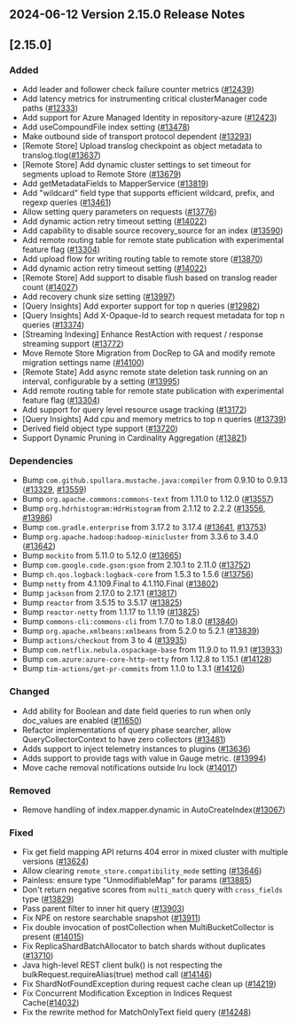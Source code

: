 ## 2024-06-12 Version 2.15.0 Release Notes

## [2.15.0]
### Added
- Add leader and follower check failure counter metrics ([#12439](https://github.com/density-project/Density/pull/12439))
- Add latency metrics for instrumenting critical clusterManager code paths ([#12333](https://github.com/density-project/Density/pull/12333))
- Add support for Azure Managed Identity in repository-azure ([#12423](https://github.com/density-project/Density/issues/12423))
- Add useCompoundFile index setting ([#13478](https://github.com/density-project/Density/pull/13478))
- Make outbound side of transport protocol dependent ([#13293](https://github.com/density-project/Density/pull/13293))
- [Remote Store] Upload translog checkpoint as object metadata to translog.tlog([#13637](https://github.com/density-project/Density/pull/13637))
- [Remote Store] Add dynamic cluster settings to set timeout for segments upload to Remote Store ([#13679](https://github.com/density-project/Density/pull/13679))
- Add getMetadataFields to MapperService ([#13819](https://github.com/density-project/Density/pull/13819))
- Add "wildcard" field type that supports efficient wildcard, prefix, and regexp queries ([#13461](https://github.com/density-project/Density/pull/13461))
- Allow setting query parameters on requests ([#13776](https://github.com/density-project/Density/issues/13776))
- Add dynamic action retry timeout setting ([#14022](https://github.com/density-project/Density/issues/14022))
- Add capability to disable source recovery_source for an index ([#13590](https://github.com/density-project/Density/pull/13590))
- Add remote routing table for remote state publication with experimental feature flag ([#13304](https://github.com/density-project/Density/pull/13304))
- Add upload flow for writing routing table to remote store ([#13870](https://github.com/density-project/Density/pull/13870))
- Add dynamic action retry timeout setting ([#14022](https://github.com/density-project/Density/issues/14022))
- [Remote Store] Add support to disable flush based on translog reader count ([#14027](https://github.com/density-project/Density/pull/14027))
- Add recovery chunk size setting ([#13997](https://github.com/density-project/Density/pull/13997))
- [Query Insights] Add exporter support for top n queries ([#12982](https://github.com/density-project/Density/pull/12982))
- [Query Insights] Add X-Opaque-Id to search request metadata for top n queries ([#13374](https://github.com/density-project/Density/pull/13374))
- [Streaming Indexing] Enhance RestAction with request / response streaming support ([#13772](https://github.com/density-project/Density/pull/13772))
- Move Remote Store Migration from DocRep to GA and modify remote migration settings name ([#14100](https://github.com/density-project/Density/pull/14100))
- [Remote State] Add async remote state deletion task running on an interval, configurable by a setting ([#13995](https://github.com/density-project/Density/pull/13995))
- Add remote routing table for remote state publication with experimental feature flag ([#13304](https://github.com/density-project/Density/pull/13304))
- Add support for query level resource usage tracking ([#13172](https://github.com/density-project/Density/pull/13172))
- [Query Insights] Add cpu and memory metrics to top n queries ([#13739](https://github.com/density-project/Density/pull/13739))
- Derived field object type support ([#13720](https://github.com/density-project/Density/pull/13720))
- Support Dynamic Pruning in Cardinality Aggregation ([#13821](https://github.com/density-project/Density/pull/13821))

### Dependencies
- Bump `com.github.spullara.mustache.java:compiler` from 0.9.10 to 0.9.13 ([#13329](https://github.com/density-project/Density/pull/13329), [#13559](https://github.com/density-project/Density/pull/13559))
- Bump `org.apache.commons:commons-text` from 1.11.0 to 1.12.0 ([#13557](https://github.com/density-project/Density/pull/13557))
- Bump `org.hdrhistogram:HdrHistogram` from 2.1.12 to 2.2.2 ([#13556](https://github.com/density-project/Density/pull/13556), [#13986](https://github.com/density-project/Density/pull/13986))
- Bump `com.gradle.enterprise` from 3.17.2 to 3.17.4 ([#13641](https://github.com/density-project/Density/pull/13641), [#13753](https://github.com/density-project/Density/pull/13753))
- Bump `org.apache.hadoop:hadoop-minicluster` from 3.3.6 to 3.4.0 ([#13642](https://github.com/density-project/Density/pull/13642))
- Bump `mockito` from 5.11.0 to 5.12.0 ([#13665](https://github.com/density-project/Density/pull/13665))
- Bump `com.google.code.gson:gson` from 2.10.1 to 2.11.0 ([#13752](https://github.com/density-project/Density/pull/13752))
- Bump `ch.qos.logback:logback-core` from 1.5.3 to 1.5.6 ([#13756](https://github.com/density-project/Density/pull/13756))
- Bump `netty` from 4.1.109.Final to 4.1.110.Final ([#13802](https://github.com/density-project/Density/pull/13802))
- Bump `jackson` from 2.17.0 to 2.17.1 ([#13817](https://github.com/density-project/Density/pull/13817))
- Bump `reactor` from 3.5.15 to 3.5.17 ([#13825](https://github.com/density-project/Density/pull/13825))
- Bump `reactor-netty` from 1.1.17 to 1.1.19 ([#13825](https://github.com/density-project/Density/pull/13825))
- Bump `commons-cli:commons-cli` from 1.7.0 to 1.8.0 ([#13840](https://github.com/density-project/Density/pull/13840))
- Bump `org.apache.xmlbeans:xmlbeans` from 5.2.0 to 5.2.1 ([#13839](https://github.com/density-project/Density/pull/13839))
- Bump `actions/checkout` from 3 to 4 ([#13935](https://github.com/density-project/Density/pull/13935))
- Bump `com.netflix.nebula.ospackage-base` from 11.9.0 to 11.9.1 ([#13933](https://github.com/density-project/Density/pull/13933))
- Bump `com.azure:azure-core-http-netty` from 1.12.8 to 1.15.1 ([#14128](https://github.com/density-project/Density/pull/14128))
- Bump `tim-actions/get-pr-commits` from 1.1.0 to 1.3.1 ([#14126](https://github.com/density-project/Density/pull/14126))

### Changed
- Add ability for Boolean and date field queries to run when only doc_values are enabled ([#11650](https://github.com/density-project/Density/pull/11650))
- Refactor implementations of query phase searcher, allow QueryCollectorContext to have zero collectors ([#13481](https://github.com/density-project/Density/pull/13481))
- Adds support to inject telemetry instances to plugins ([#13636](https://github.com/density-project/Density/pull/13636))
- Adds support to provide tags with value in Gauge metric. ([#13994](https://github.com/density-project/Density/pull/13994))
- Move cache removal notifications outside lru lock ([#14017](https://github.com/density-project/Density/pull/14017))

### Removed
- Remove handling of index.mapper.dynamic in AutoCreateIndex([#13067](https://github.com/density-project/Density/pull/13067))

### Fixed
- Fix get field mapping API returns 404 error in mixed cluster with multiple versions ([#13624](https://github.com/density-project/Density/pull/13624))
- Allow clearing `remote_store.compatibility_mode` setting ([#13646](https://github.com/density-project/Density/pull/13646))
- Painless: ensure type "UnmodifiableMap" for params ([#13885](https://github.com/density-project/Density/pull/13885))
- Don't return negative scores from `multi_match` query with `cross_fields` type  ([#13829](https://github.com/density-project/Density/pull/13829))
- Pass parent filter to inner hit query ([#13903](https://github.com/density-project/Density/pull/13903))
- Fix NPE on restore searchable snapshot ([#13911](https://github.com/density-project/Density/pull/13911))
- Fix double invocation of postCollection when MultiBucketCollector is present ([#14015](https://github.com/density-project/Density/pull/14015))
- Fix ReplicaShardBatchAllocator to batch shards without duplicates ([#13710](https://github.com/density-project/Density/pull/13710))
- Java high-level REST client bulk() is not respecting the bulkRequest.requireAlias(true) method call ([#14146](https://github.com/density-project/Density/pull/14146))
- Fix ShardNotFoundException during request cache clean up ([#14219](https://github.com/density-project/Density/pull/14219))
- Fix Concurrent Modification Exception in Indices Request Cache([#14032](https://github.com/density-project/Density/pull/14221))
- Fix the rewrite method for MatchOnlyText field query ([#14248](https://github.com/density-project/Density/pull/14248))
